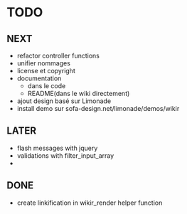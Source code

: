 # TODO #

## NEXT ##


* refactor controller functions
* unifier nommages
* license et copyright
* documentation
    * dans le code
    * README(dans le wiki directement)
* ajout design basé sur Limonade
* install demo sur sofa-design.net/limonade/demos/wikir

## LATER ##

* flash messages with jquery
* validations with filter_input_array
* 

## DONE ##


* create linkification in wikir_render helper function
